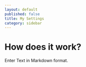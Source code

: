```yaml
---
layout: default
published: false
title: My Settings
category: sidebar
---
```


# How does it work?

Enter Text in Markdown format.